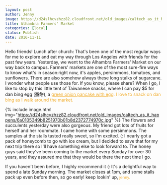 ```yaml
---
layout: post
author: Jenny
image: https://d24slhcvzhzz82.cloudfront.net/old_images/caltech_as_it_happens/6a0105349b8251970b01b8d2372764970c.jpg
title: Alhambra Farmers' Market
categories: [local]
status: Publish
date: 2016-11-11
---
```


Hello friends!
Lunch after church: That's been one of the most regular ways for me to explore and eat my way through Los Angeles with friends for the past few years. Yesterday, we went to the Alhambra Farmers' Market on our way back to campus. Farmers' markets are one of the most sure-fire ways to know what's in season:right now, it's apples, persimmons, tomatoes, and sunflowers. There are also somehow always these long stalks of sugarcane. I wonder what people use those for. If you know, please share?
When I go, I like to stop by this little tent of Taiwanese snacks, where I can pay $5 for dan bing egg (蚕餅), a <span style="color: #f2b035;"><a href="https://www.extracrispy.com/food/365/dan-bing-is-the-best-thing-youre-not-eating-for-breakfast" style="color: #f2b035;" target="_blank">green onion pancake with egg</a>. I love to snack on dan bing as I walk around the market.


{% include image.html img="https://d24slhcvzhzz82.cloudfront.net/old_images/caltech_as_it_happens/6a0105349b8251970b01b8d2372774970c.jpg" %}
The flowers and succulents yesterday were also gorgeous. My friend got lots of fruits for herself and her roommate. I came home with some persimmons. The samples at the stalls tasted really sweet, so I'm excited. (: I nearly got a pack of honeycomb to go with ice cream, but I decided to save that for my next trip there so I'll have something else to look forward to. The honey guys said they've been coming to the market every Sunday for over 30 years, and they assured me that they would be there the next time I go.

If you haven't been before, I highly recommend it (: It's a delightful way to spend a late Sunday morning. The market closes at 1pm, and some stalls pack up even before then, so go early!
keep lookin' up,
<span style="font-family: arial, helvetica, sans-serif; font-size: 10pt; color: #f2b035;">jenny.

